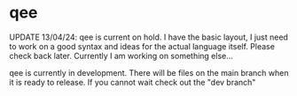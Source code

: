 # qee

UPDATE 13/04/24: 
qee is current on hold. I have the basic layout, I just need to work on a good syntax and ideas for the actual language itself. 
Please check back later.
Currently I am working on something else...

qee is currently in development. There will be files on the main branch when it is ready to release.
If you cannot wait check out the "dev branch"
